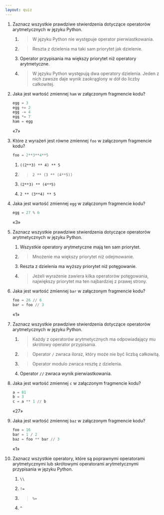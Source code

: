 ```yaml
---
layout: quiz
---
```


1. Zaznacz wszystkie prawdziwe stwierdzenia dotyczące operatorów arytmetycznych w języku Python.

   1. > W języku Python nie występuje operator pierwiastkowania.

   2. > Reszta z dzielenia ma taki sam priorytet jak dzielenie.

   3. Operator przypisania ma większy priorytet niż operatory arytmetyczne. 

   4. > W języku Python występują dwa operatory dzielenia. Jeden z nich zawsze daje wynik zaokrąglony w dół do liczby całkowitej.

2. Jaka jest wartość zmiennej `ham` w załączonym fragmencie kodu?

   ```py
   egg = 3
   egg += 2
   egg -= 4
   egg *= 7
   ham = egg
   ```

   «7»

3. Które z wyrażeń jest równe zmiennej `foo` w załączonym fragmencie kodu?

    ```python
    foo = 2**3**4**5
    ```

    1. `((2**3) ** 4) ** 5`

    2. > `2 ** (3 ** (4**5))`

    3. `(2**3) ** (4**5)`

    4. `2 ** (3**4) ** 5`

4. Jaka jest wartość zmiennej `egg` w załączonym fragmencie kodu?
    ```python
    egg = 27 % 6
    ```

    «3»

5. Zaznacz wszystkie prawdziwe stwierdzenia dotyczące operatorów arytmetycznych w języku Python.

    1. Wszystkie operatory arytmetyczne mają ten sam priorytet.

    2. > Mnożenie ma większy priorytet niż odejmowanie.

    3. Reszta z dzielenia ma wyższy priorytet niż potęgowanie.

    4. > Jeżeli wyrażenie zawiera kilka operatorów potęgowania, największy priorytet ma ten najbardziej z prawej strony.

6. Jaka jest wartość zmiennej `bar` w załączonym fragmencie kodu?
    ```python
    foo = 26 // 6
    bar = foo // 3
    ```

    «1»

7. Zaznacz wszystkie prawdziwe stwierdzenia dotyczące operatorów arytmetycznych w języku Python.

    1. > Każdy z operatorów arytmetycznych ma odpowiadający mu skrótowy operator przypisania.

    2. > Operator `/` zwraca iloraz, który może nie być liczbą całkowitą.

    3. > Operator modulo zwraca resztę z dzielenia.

    4. Operator `//` zwraca wynik pierwiastkowania.

8. Jaka jest wartość zmiennej `c` w załączonym fragmencie kodu?

    ```python
    a = 81
    b = 3
    c = a ** 1 // b
    ```

    «27»

9. Jaka jest wartość zmiennej `baz` w załączonym fragmencie kodu?

    ```python
    foo = 16
    bar = 1 / 2
    baz = foo ** bar // 3
    ```

    «1»

10. Zaznacz wszystkie operatory, które są poprawnymi operatorami arytmetycznymi lub skrótowymi operatorami arytmetycznymi przypisania w języku Python.

    1. `\\`

    2. `!=`

    3. > `%=`

    4. `^`

    

    

    

    

    

    

    

    
